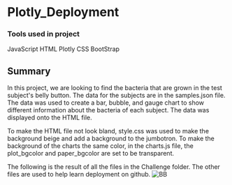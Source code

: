 # Plotly_Deployment

### Tools used in project
JavaScript
HTML
Plotly
CSS
BootStrap

## Summary
In this project, we are looking to find the bacteria that are grown in the test subject's belly button. The data for the subjects are in the samples.json file.
The data was used to create a bar, bubble, and gauge chart to show different information about the bacteria of each subject. The data was displayed onto the HTML
file.

To make the HTML file not look bland, style.css was used to make the background beige and add a background to the jumbotron. To make the background of the charts the same
color, in the charts.js file, the plot_bgcolor and paper_bgcolor are set to be transparent.

The following is the result of all the files in the Challenge folder. The other files are used to help learn deployment on github.
![BB](https://user-images.githubusercontent.com/109183214/199558394-90c40824-9be1-4146-8cdc-5c3f84a98052.png)

